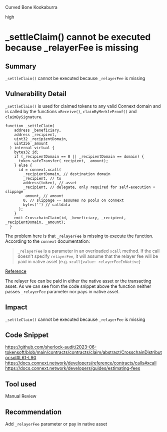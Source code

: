 Curved Bone Kookaburra

high

# _settleClaim() cannot be executed because _relayerFee is missing

## Summary

`_settleClaim()` cannot be executed because `_relayerFee` is missing

## Vulnerability Detail

`_settleClaim()` is used for claimed tokens to any valid Connext domain and is called by the functions `xReceive()`, `claimByMerkleProof()` and `claimBySignature`.

```solidity
function _settleClaim( 
    address _beneficiary,
    address _recipient,
    uint32 _recipientDomain,
    uint256 _amount
  ) internal virtual {
    bytes32 id;
    if (_recipientDomain == 0 || _recipientDomain == domain) {
      token.safeTransfer(_recipient, _amount);
    } else {
      id = connext.xcall(
        _recipientDomain, // destination domain
        _recipient, // to
        address(token), // asset
        _recipient, // delegate, only required for self-execution + slippage
        _amount, // amount
        0, // slippage -- assumes no pools on connext
        bytes('') // calldata
      );
    }
    emit CrosschainClaim(id, _beneficiary, _recipient, _recipientDomain, _amount);
  }
```

The problem here is that `_relayerFee` is missing to execute the function. 
According to the `connext` documentation: 

> `_relayerFee` is a parameter in an overloaded `xcall` method. If the call doesn't specify `relayerFee`, it will assume that the relayer fee will be paid in native asset (e.g. `xcall{value: relayerFeeInNative}`

[Reference](https://docs.connext.network/developers/reference/contracts/calls#xcall)

The relayer fee can be paid in either the native asset or the transacting asset. 
As we can see from the code snippet above the function neither passes `_relayerFee` parameter nor pays in native asset.

## Impact

`_settleClaim()` cannot be executed because `_relayerFee` is missing

## Code Snippet

https://github.com/sherlock-audit/2023-06-tokensoft/blob/main/contracts/contracts/claim/abstract/CrosschainDistributor.sol#L61-L90
https://docs.connext.network/developers/reference/contracts/calls#xcall
https://docs.connext.network/developers/guides/estimating-fees

## Tool used

Manual Review

## Recommendation

Add `_relayerFee` parameter or pay in native asset